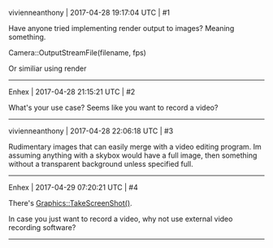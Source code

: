 vivienneanthony | 2017-04-28 19:17:04 UTC | #1

Have anyone tried implementing render output to images? Meaning something.

Camera::OutputStreamFile(filename, fps)

Or similiar using render

-------------------------

Enhex | 2017-04-28 21:15:21 UTC | #2

What's your use case? Seems like you want to record a video?

-------------------------

vivienneanthony | 2017-04-28 22:06:18 UTC | #3

Rudimentary images that can easily merge with a video editing program. Im assuming anything with a skybox would have a full image, then something without a transparent background unless specified full.

-------------------------

Enhex | 2017-04-29 07:20:21 UTC | #4

There's [Graphics::TakeScreenShot()](https://urho3d.github.io/documentation/HEAD/class_urho3_d_1_1_graphics.html#aba8bc69f7cae9251dbf3dc99d771ed30).

In case you just want to record a video, why not use external video recording software?

-------------------------

